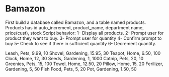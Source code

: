 # Bamazon

  First build a database called Bamazon, and a table named products.
  Products has id auto_increment, product_name, department name, price(cust), stock 
  Script behavior:
		1- Display all products.
			2- Prompt user for product they want to buy.
			3- Prompt user for quantity
			4- Confirm prompt to buy
				5- Check to see if there in sufficient quantity
				6- Decrement quantity.

Leash, Pets, 9.99, 10
Shovel, Gardening, 15.95, 30
Teapot, Home, 6.50, 100
Clock, Home, 12, 30
Seeds, Gardening, 1, 1000
Catnip, Pets, 20, 10
Greenies, Pets, 15, 100
Towel, Home, 12.50, 20
Pillow, Home, 15, 20
Ferilizer, Gardening, 5, 50
Fish Food, Pets, 5, 20
Pot, Gardening, 1.50, 50

